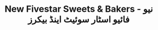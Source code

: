 ---
title: "New Fivestar Sweets & Bakers - نیو فائیو اسٹار سوئیٹ اینڈ بیکرز"
url: /karachi/new-fivestar-sweets-and-bakers-nyw-fy-yw-sttr-swy-ytt-yndd-bykhrz/
shop: bakery
---